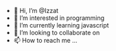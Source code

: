 - 👋 Hi, I’m @Izzat
- 👀 I’m interested in programming
- 🌱 I’m currently learning javascript
- 💞️ I’m looking to collaborate on 
- 📫 How to reach me ...

<!---
Izzatilla2004/Izzatilla2004 is a ✨ special ✨ repository because its `README.md` (this file) appears on your GitHub profile.
You can click the Preview link to take a look at your changes.
--->
